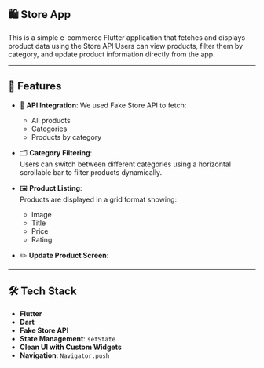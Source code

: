 ## 🛍️ Store App

This is a simple e-commerce Flutter application that fetches and displays product data using the Store API
Users can view products, filter them by category, and update product information directly from the app.

---

## 🧩 Features

- 🔄 **API Integration**: We used Fake Store API to fetch:
  - All products
  - Categories
  - Products by category

- 🗂️ **Category Filtering**:  
  Users can switch between different categories using a horizontal scrollable bar to filter products dynamically.

- 🖼️ **Product Listing**:  
  Products are displayed in a grid format showing:
  - Image  
  - Title  
  - Price  
  - Rating  
 

- ✏️ **Update Product Screen**:
  
---

## 🛠️ Tech Stack

- **Flutter** 
- **Dart**
- **Fake Store API**
- **State Management**: `setState`
- **Clean UI with Custom Widgets**
- **Navigation**: `Navigator.push`
